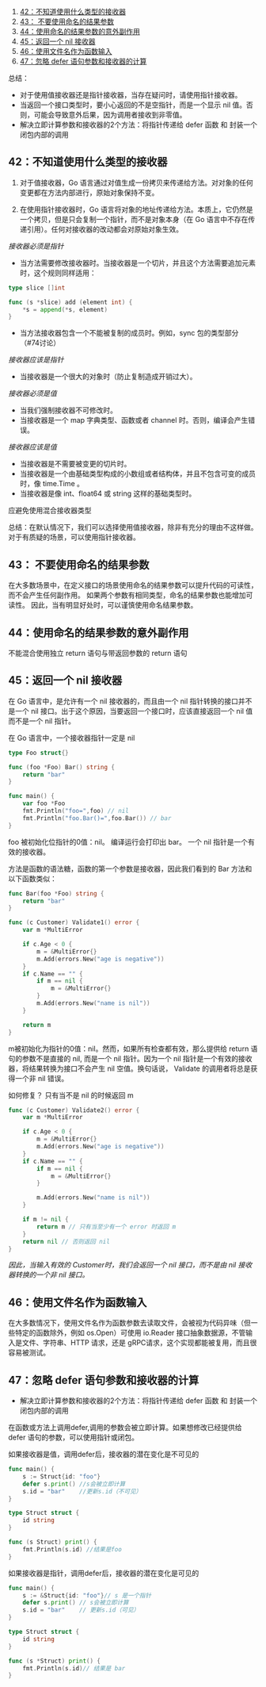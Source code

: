 1. [42：不知道使用什么类型的接收器](#42不知道使用什么类型的接收器)
2. [43： 不要使用命名的结果参数](#43-不要使用命名的结果参数)
3. [44：使用命名的结果参数的意外副作用](#44使用命名的结果参数的意外副作用)
4. [45：返回一个 nil 接收器](#45返回一个-nil-接收器)
5. [46：使用文件名作为函数输入](#46使用文件名作为函数输入)
6. [47：忽略 defer 语句参数和接收器的计算](#47忽略-defer-语句参数和接收器的计算)

总结：

- 对于使用值接收器还是指针接收器，当存在疑问时，请使用指针接收器。
- 当返回一个接口类型时，要小心返回的不是空指针，而是一个显示 nil 值。否则，可能会导致意外后果，因为调用者接收到非零值。
- 解决立即计算参数和接收器的2个方法：将指针传递给 defer 函数 和 封装一个闭包内部的调用

## 42：不知道使用什么类型的接收器

1. 对于值接收器，Go 语言通过对值生成一份拷贝来传递给方法。对对象的任何变更都在方法内部进行，原始对象保持不变。

2. 在使用指针接收器时，Go 语言将对象的地址传递给方法。本质上，它仍然是一个拷贝，但是只会复制一个指针，而不是对象本身（在 Go 语言中不存在传递引用）。任何对接收器的改动都会对原始对象生效。


*接收器必须是指针* 

- 当方法需要修改接收器时。当接收器是一个切片，并且这个方法需要追加元素时，这个规则同样适用：

```go
type slice []int

func (s *slice) add (element int) {
    *s = append(*s, element)
}
```

- 当方法接收器包含一个不能被复制的成员时。例如，sync 包的类型部分（#74讨论）

*接收器应该是指针* 

- 当接收器是一个很大的对象时（防止复制造成开销过大）。

*接收器必须是值*

- 当我们强制接收器不可修改时。
- 当接收器是一个 map 字典类型、函数或者 channel 时。否则，编译会产生错误。

*接收器应该是值*

- 当接收器是不需要被变更的切片时。
- 当接收器是一个由基础类型构成的小数组或者结构体，并且不包含可变的成员时，像 time.Time 。
- 当接收器是像 int、float64 或 string 这样的基础类型时。

应避免使用混合接收器类型


总结：在默认情况下，我们可以选择使用值接收器，除非有充分的理由不这样做。对于有质疑的场景，可以使用指针接收器。






## 43： 不要使用命名的结果参数

在大多数场景中，在定义接口的场景使用命名的结果参数可以提升代码的可读性，而不会产生任何副作用。
如果两个参数有相同类型，命名的结果参数也能增加可读性。 因此，当有明显好处时，可以谨慎使用命名结果参数。





## 44：使用命名的结果参数的意外副作用

不能混合使用独立 return 语句与带返回参数的 return 语句





## 45：返回一个 nil 接收器

在 Go 语言中，是允许有一个 nil 接收器的，而且由一个 nil 指针转换的接口并不是一个 nil 接口。出于这个原因，当要返回一个接口时，应该直接返回一个 nil 值而不是一个 nil 指针。


在 Go 语言中，一个接收器指针一定是 nil

```go
type Foo struct{}

func (foo *Foo) Bar() string {
	return "bar"
}

func main() {
	var foo *Foo
	fmt.Println("foo=",foo) // nil
	fmt.Println("foo.Bar()=",foo.Bar()) // bar
}
```

foo 被初始化位指针的0值：nil。 编译运行会打印出 bar。 一个 nil 指针是一个有效的接收器。


方法是函数的语法糖，函数的第一个参数是接收器，因此我们看到的 Bar 方法和以下函数类似：

```go
func Bar(foo *Foo) string {
	return "bar"
}
```



```go
func (c Customer) Validate1() error {
	var m *MultiError

	if c.Age < 0 {
		m = &MultiError{}
		m.Add(errors.New("age is negative"))
	}
	if c.Name == "" {
		if m == nil {
			m = &MultiError{}
		}
		m.Add(errors.New("name is nil"))
	}

	return m
}
```
m被初始化为指针的0值：nil。然而，如果所有检查都有效，那么提供给 return 语句的参数不是直接的 nil, 而是一个 nil 指针。因为一个 nil 指针是一个有效的接收器，将结果转换为接口不会产生 nil 空值。换句话说， Validate 的调用者将总是获得一个非 nil 错误。



如何修复？ 只有当不是 nil 的时候返回 m 


```go
func (c Customer) Validate2() error {
	var m *MultiError

	if c.Age < 0 {
		m = &MultiError{}
		m.Add(errors.New("age is negative"))
	}
	if c.Name == "" {
		if m == nil {
			m = &MultiError{}
		}

		m.Add(errors.New("name is nil"))
	}

	if m != nil {
		return m // 只有当至少有一个 error 时返回 m
	}
	return nil // 否则返回 nil 
}
```

*因此，当输入有效的 Customer时，我们会返回一个 nil 接口，而不是由 nil 接收器转换的一个非 nil 接口。*


## 46：使用文件名作为函数输入

在大多数情况下，使用文件名作为函数参数去读取文件，会被视为代码异味（但一些特定的函数除外，例如 os.Open）可使用 io.Reader 接口抽象数据源，不管输入是文件、字符串、HTTP 请求，还是 gRPC请求，这个实现都能被复用，而且很容易被测试。


## 47：忽略 defer 语句参数和接收器的计算

- 解决立即计算参数和接收器的2个方法：将指针传递给 defer 函数 和 封装一个闭包内部的调用

在函数或方法上调用defer,调用的参数会被立即计算。如果想修改已经提供给defer 语句的参数，可以使用指针或闭包。

如果接收器是值，调用defer后，接收器的潜在变化是不可见的
```go
func main() {
	s := Struct{id: "foo"}
	defer s.print() //s会被立即计算
	s.id = "bar"    //更新s.id（不可见）
}

type Struct struct {
	id string
}

func (s Struct) print() {
	fmt.Println(s.id) //结果是foo
}
```

如果接收器是指针，调用defer后，接收器的潜在变化是可见的
```go
func main() {
	s := &Struct{id: "foo"}// s 是一个指针
	defer s.print() // s会被立即计算
	s.id = "bar"    // 更新s.id（可见）
}

type Struct struct {
	id string
}

func (s *Struct) print() {
	fmt.Println(s.id)// 结果是 bar
}
```

